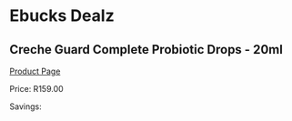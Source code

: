 
# Ebucks Dealz
## Creche Guard Complete Probiotic Drops - 20ml
[Product Page](https://www.ebucks.com/web/shop/productSelected.do?prodId=1186047537&catId=1133291653)

Price: R159.00

Savings: 


	